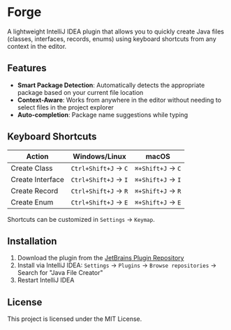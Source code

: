 # Forge

A lightweight IntelliJ IDEA plugin that allows you to quickly create Java files (classes, interfaces, records, enums) using keyboard shortcuts from any context in the editor.

## Features

- **Smart Package Detection**: Automatically detects the appropriate package based on your current file location
- **Context-Aware**: Works from anywhere in the editor without needing to select files in the project explorer
- **Auto-completion**: Package name suggestions while typing

## Keyboard Shortcuts

| Action | Windows/Linux | macOS |
|--------|---------------|-------|
| Create Class | `Ctrl+Shift+J` → `C` | `⌘+Shift+J` → `C` |
| Create Interface | `Ctrl+Shift+J` → `I` | `⌘+Shift+J` → `I` |
| Create Record | `Ctrl+Shift+J` → `R` | `⌘+Shift+J` → `R` |
| Create Enum | `Ctrl+Shift+J` → `E` | `⌘+Shift+J` → `E` |

Shortcuts can be customized in `Settings` → `Keymap`.
## Installation

1. Download the plugin from the [JetBrains Plugin Repository](https://plugins.jetbrains.com/)
2. Install via IntelliJ IDEA: `Settings` → `Plugins` → `Browse repositories` → Search for "Java File Creator"
3. Restart IntelliJ IDEA

## License

This project is licensed under the MIT License.

